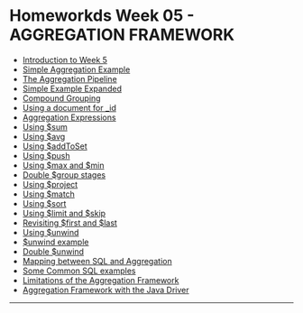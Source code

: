 <h1>Homeworkds Week 05 - AGGREGATION FRAMEWORK</h1>

<ul>
  <li><a href="https://youtu.be/EaEIHm3CMQM" target="_blank">Introduction to Week 5</a></li>
  <li><a href="" target="_blank">Simple Aggregation Example</a></li> 
  <li><a href="" target="_blank">The Aggregation Pipeline</a></li> 
  <li><a href="" target="_blank">Simple Example Expanded</a></li> 
  <li><a href="" target="_blank">Compound Grouping</a></li> 
  <li><a href="" target="_blank">Using a document for _id</a></li> 
  <li><a href="" target="_blank">Aggregation Expressions</a></li>
  <li><a href="" target="_blank">Using $sum</a></li>
  <li><a href="" target="_blank">Using $avg</a></li>
  <li><a href="" target="_blank">Using $addToSet</a></li>
  <li><a href="" target="_blank">Using $push </a></li>
  <li><a href="" target="_blank">Using $max and $min </a></li> 
  <li><a href="" target="_blank">Double $group stages</a></li> 
  <li><a href="" target="_blank">Using $project</a></li> 
  <li><a href="" target="_blank">Using $match</a></li> 
  <li><a href="" target="_blank">Using $sort</a></li>
  <li><a href="" target="_blank">Using $limit and $skip</a></li>
  <li><a href="" target="_blank">Revisiting $first and $last </a></li>
  <li><a href="" target="_blank">Using $unwind</a></li>
  <li><a href="" target="_blank">$unwind example</a></li>
  <li><a href="" target="_blank">Double $unwind</a></li>
  <li><a href="" target="_blank">Mapping between SQL and Aggregation</a></li>
  <li><a href="" target="_blank">Some Common SQL examples</a></li>
  <li><a href="" target="_blank">Limitations of the Aggregation Framework</a></li>
  <li><a href="" target="_blank">Aggregation Framework with the Java Driver </a></li>
</ul>
<hr/>
